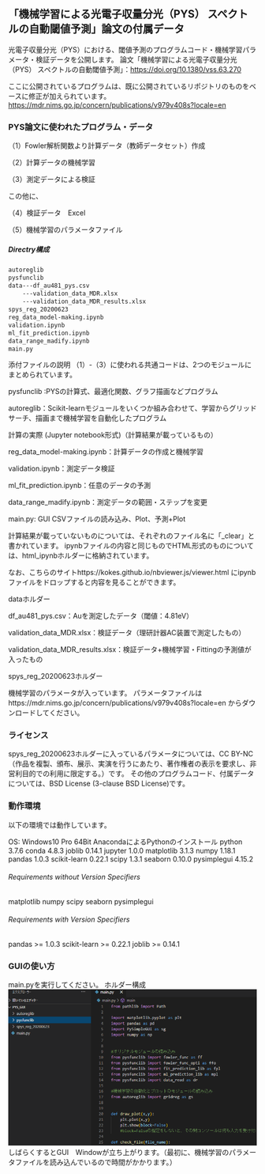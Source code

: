 ## 「機械学習による光電子収量分光（PYS） スペクトルの自動閾値予測」論文の付属データ

光電子収量分光（PYS）における、閾値予測のプログラムコード・機械学習パラメータ・検証データを公開します。
論文「機械学習による光電子収量分光（PYS） スペクトルの自動閾値予測」：https://doi.org/10.1380/vss.63.270

ここに公開されているプログラムは、既に公開されているリポジトリのものをベースに修正が加えられています。
https://mdr.nims.go.jp/concern/publications/v979v408s?locale=en


### PYS論文に使われたプログラム・データ

（1）Fowler解析関数より計算データ（教師データセット）作成

（2）計算データの機械学習

（3）測定データによる検証

この他に、

（4）検証データ　Excel

（5）機械学習のパラメータファイル

##### Directry構成

    autoreglib
    pysfunclib
    data---df_au481_pys.csv
        ---validation_data_MDR.xlsx
        ---validation_data_MDR_results.xlsx
    spys_reg_20200623
    reg_data_model-making.ipynb
    validation.ipynb
    ml_fit_prediction.ipynb
    data_range_madify.ipynb
    main.py

添付ファイルの説明
（1）-（3）に使われる共通コードは、2つのモジュールにまとめられています。

pysfunclib :PYSの計算式、最適化関数、グラフ描画などプログラム

autoreglib：Scikit-learnモジュールをいくつか組み合わせて、学習からグリッドサーチ、描画まで機械学習を自動化したプログラム

計算の実際 (Jupyter notebook形式)（計算結果が載っているもの）

reg_data_model-making.ipynb：計算データの作成と機械学習

validation.ipynb：測定データ検証

ml_fit_prediction.ipynb：任意のデータの予測

data_range_madify.ipynb：測定データの範囲・ステップを変更

main.py: GUI CSVファイルの読み込み、Plot、予測+Plot


計算結果が載っていないものについては、それぞれのファイル名に「_clear」と書かれています。
ipynbファイルの内容と同じものでHTML形式のものについては、html_ipynbホルダーに格納されています。

なお、こちらのサイトhttps://kokes.github.io/nbviewer.js/viewer.html
にipynbファイルをドロップすると内容を見ることができます。

dataホルダー

df_au481_pys.csv：Auを測定したデータ（閾値：4.81eV）

validation_data_MDR.xlsx：検証データ（理研計器AC装置で測定したもの）

validation_data_MDR_results.xlsx：検証データ+機械学習・Fittingの予測値が入ったもの


spys_reg_20200623ホルダー

機械学習のパラメータが入っています。
パラメータファイルはhttps://mdr.nims.go.jp/concern/publications/v979v408s?locale=en
からダウンロードしてください。


### ライセンス

spys_reg_20200623ホルダーに入っているパラメータについては、CC BY-NC（作品を複製、頒布、展示、実演を行うにあたり、著作権者の表示を要求し、非営利目的での利用に限定する。）です。
その他のプログラムコード、付属データについては、BSD License (3-clause BSD License)です。



### 動作環境

以下の環境では動作しています。

OS: Windows10 Pro 64Bit
AnacondaによるPythonのインストール
python                    3.7.6
conda                     4.8.3
joblib                    0.14.1
jupyter                   1.0.0
matplotlib                3.1.3
numpy                     1.18.1
pandas                    1.0.3
scikit-learn              0.22.1
scipy                     1.3.1
seaborn                   0.10.0
pysimplegui               4.15.2

###### Requirements without Version Specifiers ######

matplotlib
numpy
scipy
seaborn
pysimplegui

###### Requirements with Version Specifiers ######

pandas >= 1.0.3
scikit-learn >= 0.22.1
joblib >=  0.14.1 


### GUIの使い方
main.pyを実行してください。
ホルダー構成
![ホルダー構成](./assets/mainGUI01.PNG)
しばらくするとGUI　Windowが立ち上がります。（最初に、機械学習のパラメータファイルを読み込んでいるので時間がかかります。）


